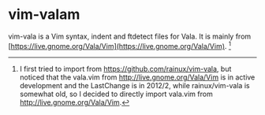 # vim-valam

vim-vala is a Vim syntax, indent and ftdetect files for Vala. 
It is mainly from
[https://live.gnome.org/Vala/Vim](https://live.gnome.org/Vala/Vim). [^1]

[^1]: I first tried to import from https://github.com/rainux/vim-vala, 
but noticed that the vala.vim from http://live.gnome.org/Vala/Vim is 
in active development and the LastChange is in 2012/2, while rainux/vim-vala
is somewhat old, so I decided to directly import vala.vim from 
http://live.gnome.org/Vala/Vim. 

